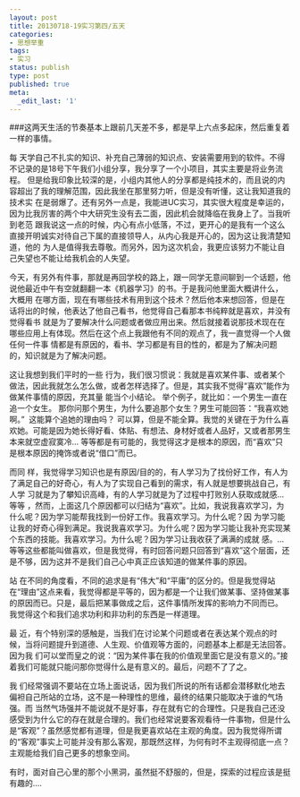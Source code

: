 ```yaml
---
layout: post
title: 20130718-19实习第四/五天
categories:
- 思想举重
tags:
- 实习
status: publish
type: post
published: true
meta:
  _edit_last: '1'
---
```


###这两天生活的节奏基本上跟前几天差不多，都是早上六点多起床，然后重复着一样的事情。

每 天学自己不扎实的知识、补充自己薄弱的知识点、安装需要用到的软件。不得不记录的是18号下午我们小组分享，我分享了一个小项目，其实主要是将业务流程。 但是给我印象比较深的是，小组内其他人的分享都是纯技术的，而且说的内容超出了我的理解范围，因此我坐在那里努力听，但是没有听懂，这让我知道我的技术实 在是弱爆了。还有另外一点是，我能进UC实习，其实很大程度是幸运的，因为比我厉害的两个中大研究生没有去二面，因此机会就降临在我身上了。当我听到老范 跟我说这一点的时候，内心有点小低落，不过，更开心的是我有一个这么直接开明诚实对待自己下属的直接领导人，从内心我是开心的，因为这让我清楚知道，他的 为人是值得我去尊敬。而另外，因为这次机会，我更应该努力不能让自己失望也不能让给我机会的人失望。

今天，有另外有件事，那就是再回学校的路上，跟一同学无意间聊到一个话题，他说他最近中午有空就翻翻一本《机器学习》的书。于是我问他里面大概讲什么， 大概用 在哪方面，现在有哪些技术有用到这个技术？然后他本来想回答，但是在话将出的时候，他表达了他自己看书，他觉得自己看那本书纯粹就是喜欢，并没有觉得看书 就是为了要解决什么问题或者做应用出来。然后就接着说那技术现在在哪些应用上有体现。然后在这个点上我跟他有不同的观点了，我一直觉得一个人做任何一件事 情都是有原因的，看书、学习都是有目的性的，都是为了解决问题的，知识就是为了解决问题。

这让我想到我们平时的一些 行为，我们很习惯说：我就是喜欢某件事、或者某个做法，因此我就怎么怎么做，或者怎样选择了。但是，其实我不觉得“喜欢”能作为做某件事情的原因，充其量 能当个小结论。 举个例子，就比如：一个男生一直在追一个女生。 那你问那个男生，为什么要追那个女生？男生可能回答：“我喜欢她啊。”  这能算个追她的理由吗？ 可以算，但是不能全算。我觉的关键在于为什么喜欢她。可能是因为她长得好看、体贴、有想法、身材好或者人品好，又或者那男生本来就空虚寂寞冷... 等等都是有可能的，我觉得这才是根本的原因，而“喜欢”只是根本原因的掩饰或者说“借口”而已。

而同 样，我觉得学习知识也是有原因/目的的，有人学习为了找份好工作，有人为了满足自己的好奇心，有人为了实现自己看到的需求，有人就是想要挑战自己，有人学 习就是为了攀知识高峰，有的人学习就是为了过程中打败别人获取成就感... 等等 ，然而，上面这几个原因都可以归结为“喜欢”。比如，我说我喜欢学习，为什么呢？因为学习能帮我找到一份好工作。我喜欢学习。为什么呢？因 为学习能让我的好奇心得到满足。我说我喜欢学习。为什么呢？因为学习能让我补充实现某个东西的技能。我喜欢学习。为什么呢？因为学习让我收获了满满的成就 感。... 等等这些都能叫做喜欢，但是我觉得，有时回答问题只回答到“喜欢”这个层面，还是不够，因为这并不是我们自己心中真正应该知道的做某件事的原因。

站 在不同的角度看，不同的追求是有“伟大”和“平庸”的区分的。但是我觉得站在“理由”这点来看，我觉得都是平等的，因为都是一个让我们做某事、坚持做某事 的原因而已。只是，最后把某事做成之后，这件事情所发挥的影响力不同而已。 我觉得这个和我们追求功利和非功利的东西是一样道理。

最 近，有个特别深的感触是，当我们在讨论某个问题或者在表达某个观点的时候，当将问题提升到道德、人生观、价值观等方面的，问题基本上都是无法回答。因为我 们可以堂而皇之的说：“因为某件事在我的价值观里面它是没有意义的。”接着我们可能就只能问那你觉得什么是有意义的。最后，问题不了了之。

我 们经常强调不要站在立场上面说话，因为我们所说的所有话都会潜移默化地去偏袒自己所站的立场，这不是一种理性的思维，最终的结果只能取决于谁的气场强。而 当然气场强并不能说就不是好事，存在就有它的合理性。只是我自己还没感受到为什么它的存在就是合理的。我们也经常说要客观看待一件事物，但是什么是“客观”？虽然感觉都有道理，但是我更喜欢站在主观的角度。因为我觉得所谓的“客观”事实上可能并没有那么客观，那既然这样，为何有时不主观得彻底一点？主观能给我们自己更多的想象空间。

有时，面对自己心里的那个小黑洞，虽然挺不舒服的，但是，探索的过程应该是挺有趣的....
